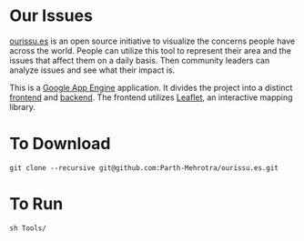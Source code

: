 # Our Issues
[ourissu.es](http://ourissu.es) is an open source initiative to visualize the concerns people have across the world. People can utilize this tool to represent their area and the issues that affect them on a daily basis. Then community leaders can analyze issues and see what their impact is.

This is a [Google App Engine](https://cloud.google.com/appengine/docs) application. It divides the project into a distinct [frontend](https://github.com/Parth-Mehrotra/ourissu.es/tree/master/frontend) and [backend](https://github.com/Parth-Mehrotra/ourissu.es/tree/master/backend). The frontend utilizes [Leaflet](http://leafletjs.com/), an interactive mapping library.

# To Download
```
git clone --recursive git@github.com:Parth-Mehrotra/ourissu.es.git
```

# To Run
```
sh Tools/
```
